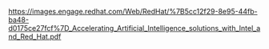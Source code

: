 https://images.engage.redhat.com/Web/RedHat/%7B5cc12f29-8e95-44fb-ba48-d0175ce27fcf%7D_Accelerating_Artificial_Intelligence_solutions_with_Intel_and_Red_Hat.pdf

